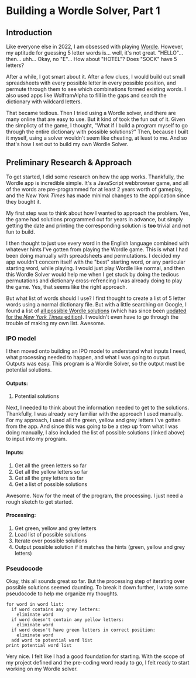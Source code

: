 # Building a Wordle Solver, Part 1
## Introduction
Like everyone else in 2022, I am obsessed with playing [Wordle](http://powerlanguage.co.uk/wordle). However, my aptitude for guessing 5 letter words is... well, it's not great. "HELLO"... then... uhh... Okay, no "E"... How about "HOTEL"? Does "SOCK" have 5 letters? 

After a while, I got smart about it. After a few clues, I would build out small spreadsheets with every possible letter in every possible position, and permute through them to see which combinations formed existing words. I also used apps like WolframAlpha to fill in the gaps and search the dictionary with wildcard letters. 

That became tedious. Then I tried using a Wordle solver, and there are many online that are easy to use. But it kind of took the fun out of it. Given the simplicty of the game, I thought, "What if I build a program myself to go through the entire dictionary with possible solutions?" Then, because I built it myself, using a solver wouldn't seem like cheating, at least to me. And so that's how I set out to build my own Wordle Solver.

## Preliminary Research & Approach

To get started, I did some research on how the app works. Thankfully, the Wordle app is incredible simple. It's a JavaScript webbrowser game, and all of the words are pre-programmed for at least 2 years worth of gameplay, and the *New York Times* has made minimal changes to the application since they bought it. 

My first step was to think about how I wanted to approach the problem. Yes, the game had solutions programmed out for years in advance, but simply getting the date and printing the corresponding solution is **too** trivial and not fun to build. 

I then thought to just use every word in the English language combined with whatever hints I've gotten from playing the Wordle game. This is what I had been doing manually with spreadsheets and permutations. I decided my app wouldn't concern itself with the "best" starting word, or any particular starting word, while playing. I would just play Wordle like normal, and then this Wordle Solver would help me when I get stuck by doing the tedious permutations and dictionary cross-refrencing I was already doing to play the game. Yes, that seems like the right approach. 

But what list of words should I use? I first thought to create a list of 5 letter words using a normal dictionary file. But with a little searching on Google, I found a list of [all possible Wordle solutions](https://gist.github.com/cfreshman/a03ef2cba789d8cf00c08f767e0fad7b) (which has since been [updated for the *New York Times* edition](https://gist.github.com/cfreshman/a7b776506c73284511034e63af1017ee)). I wouldn't even have to go through the trouble of making my own list. Awesome. 

### IPO model

I then moved onto building an IPO model to understand what inputs I need, what processing needed to happen, and what I was going to output. Outputs was easy. This program is a Wordle Solver, so the output must be potential solutions. 

#### Outputs:
1. Potential solutions

Next, I needed to think about the information needed to get to the solutions. Thankfully, I was already very familiar with the approach I used manually. For my approach, I used all the green, yellow and grey letters I've gotten from the app. And since this was going to be a step up from what I was doing manually, I also included the list of possible solutions (linked above) to input into my program. 

#### Inputs:
1. Get all the green letters so far
2. Get all the yellow letters so far
3. Get all the grey letters so far
4. Get a list of possible solutions 

Awesome. Now for the meat of the program, the processing. I just need a rough sketch to get started. 

#### Processing:
1. Get green, yellow and grey letters 
2. Load list of possible solutions
3. Iterate over possible solutions
4. Output possible solution if it matches the hints (green, yellow and grey letters) 

### Pseudocode

Okay, this all sounds great so far. But the processing step of iterating over possible solutions seemed daunting. To break it down further, I wrote some pseudocode to help me organize my thoughts. 

```pseudocode
for word in word list:
  if word contains any grey letters: 
    eliminate word
  if word doesn't contain any yellow letters:
    eliminate word
  if word doesn't have green letters in correct position:
    eliminate word
  add word to potential word list
print potential word list
```

Very nice. I felt like I had a good foundation for starting. With the scope of my project defined and the pre-coding word ready to go, I felt ready to start working on my Wordle solver. 
